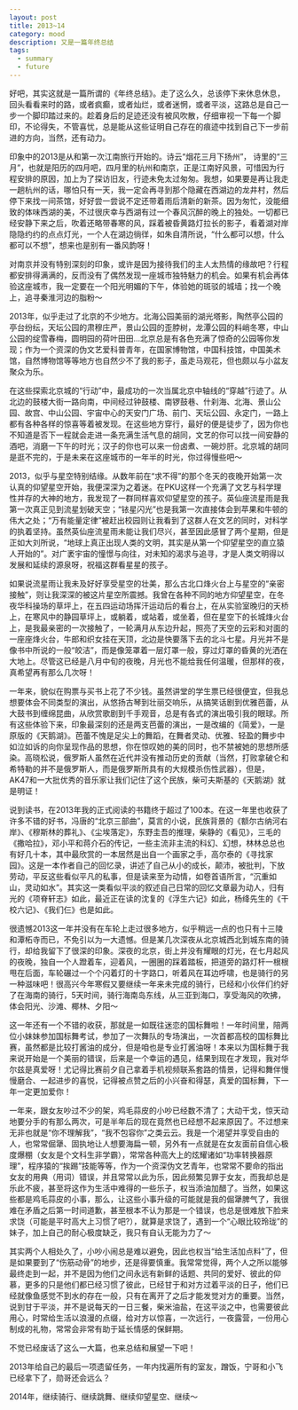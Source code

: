 ```yaml
---
layout: post
title: 2013~14
category: mood
description: 又是一篇年终总结
tags:
  - summary
  - future
---
```


好吧，其实这就是一篇所谓的《年终总结》。走了这么久，总该停下来休息休息，回头看看来时的路，或者疯癫，或者灿烂，或者迷惘，或者平淡，这路总是自己一步一个脚印踏过来的。趁着身后的足迹还没有被风吹散，仔细审视一下每一个脚印，不论得失，不管喜忧，总是能从这些证明自己存在的痕迹中找到自己下一步前进的方向，当然，还有动力。

印象中的2013是从和第一次江南旅行开始的。诗云“烟花三月下扬州”，  诗里的“三月”，也就是阳历的四月吧，四月里的杭州和南京，正是江南好风景，可惜因为行程安排的原因，加上为了探访旧友，行迹未免太过匆匆。我想，如果要是再让我走一趟杭州的话，哪怕只有一天，我一定会再寻到那个隐藏在西湖边的龙井村，然后停下来找一间茶馆，好好尝一尝说不定还带着雨后清新的新茶。因为匆忙，没能细致的体味西湖的美，不过很庆幸与西湖有过一个春风沉醉的晚上的独处。一切都已经安静下来之后，吹着还略带春寒的风，踩着被昏黄路灯拉长的影子，看着湖对岸隐隐约约的点点灯光，一个人在湖边徜徉，如朱自清所说，“什么都可以想，什么都可以不想”，想来也是别有一番风韵呀！

对南京并没有特别深刻的印象，或许是因为接待我们的主人太热情的缘故吧？行程都安排得满满的，反而没有了偶然发现一座城市独特魅力的机会。如果有机会再体验这座城市，我一定要在一个阳光明媚的下午，体验她的斑驳的城墙；找一个晚上，追寻秦淮河边的脂粉～

2013年，似乎走过了北京的不少地方。北海公园美丽的湖光塔影，陶然亭公园的亭台纷纭，天坛公园的肃穆庄严，景山公园的歪脖树，龙潭公园的料峭冬寒，中山公园的绽雪春梅，圆明园的荷叶田田...北京总是有各色充满了惊奇的公园等你发现；作为一个资深的伪文艺爱科普青年，在国家博物馆，中国科技馆，中国美术馆，自然博物馆等等地方也自然少不了我的影子，虽走马观花，但也颇以与小盆友聚众为乐。

在这些探索北京城的“行动”中，最成功的一次当属北京中轴线的“穿越”行迹了。从北边的鼓楼大街一路向南，中间经过钟鼓楼、南锣鼓巷、什刹海、北海、景山公园、故宫、中山公园、宇宙中心的天安门广场、前门、天坛公园、永定门，一路上都有各种各样的惊喜等着被发现。在这些地方穿行，最好的便是徒步了，因为你也不知道是否下一程就会走进一条充满生活气息的胡同，文艺的你可以找一间安静的酒吧，消磨一下午的时光；汉子的你也可以来一份卤煮、一碗炒肝。北京城的胡同是逛不完的，于是未来在这座城市的一年半的时光，你过得慢些吧～

2013，似乎与星空特别结缘。从数年前在“求不得”的那个冬天的夜晚开始第一次认真的仰望星空开始，我便深深为之着迷。在PKU这样一个充满了文艺与科学理性并存的大神的地方，我发现了一群同样喜欢仰望星空的孩子。英仙座流星雨是我第一次真正见到流星划破天空；“铱星闪光”也是我第一次直接体会到苹果和牛顿的伟大之处；“万有能量定律”被赶出校园则让我看到了这群人在文艺的同时，对科学的执着坚持。虽然英仙座流星雨未能让我们尽兴，甚至因此感冒了两个星期，但是正如大刘所说，“地球上真正出现人类的文明，其实是从第一个仰望星空的直立猿人开始的”。对广袤宇宙的憧憬与向往，对未知的渴求与追寻，才是人类文明得以发展和延续的源泉呀，祝福这群看星星的孩子。

如果说流星雨让我未及好好享受星空的壮美，那么古北口烽火台上与星空的“亲密接触”，则让我深深的被这片星空所震撼。我曾在各种不同的地方仰望星空，在冬夜华科操场的草坪上，在五四运动场挥汗运动后的看台上，在从实验室晚归的天桥上，在寒风中的静园草坪上，或躺着，或站着，或坐着，但在星空下的长城烽火台上，是我最亲密的一次接触了，一轮满月从东边升起，照亮了天空的云彩和对面的一座座烽火台，牛郎和织女挂在天顶，北边是快要落下去的北斗七星。月光并不是像书中所说的一般“皎洁”，而是像笼罩着一层灯罩一般，穿过灯罩的昏黄的光洒在大地上。尽管这已经是八月中旬的夜晚，月光也不能给我任何温暖，但那样的夜，真希望再有那么几次呀！

一年来，貌似在购票与买书上花了不少钱。虽然讲堂的学生票已经很便宜，但我总想要体会不同类型的演出，从悠扬古琴到壮丽交响乐，从搞笑话剧到优雅芭蕾，从大鼓书到缠绵昆曲，从欣赏歌剧到千手观音，总是有各式的演出吸引我的眼球。所有这些体验下来，印象最深刻的还是两支芭蕾的演出，一是改编的《简爱》，一是原版的《天鹅湖》。芭蕾不愧是足尖上的舞蹈，在舞者灵动、优雅、轻盈的舞步中如泣如诉的向你呈现作品的思想，你在惊叹她的美的同时，也不禁被她的思想所感染。高晓松说，俄罗斯人虽然在近代并没有推动历史的贡献（当然，打败拿破仑和希特勒的并不是俄罗斯人，而是俄罗斯所具有的大规模杀伤性武器），但是，AK47和一大批优秀的音乐家让我们记住了这个民族，柴可夫斯基的《天鹅湖》就是明证！

说到读书，在2013年我的正式阅读的书籍终于超过了100本。在这一年里也收获了许多不错的好书，冯唐的“北京三部曲”，莫言的小说，民族背景的《额尔古纳河右岸》、《穆斯林的葬礼》、《尘埃落定》，东野圭吾的推理，柴静的《看见》，三毛的《撒哈拉》，邓小平和蒋介石的传记，一些主流非主流的科幻、幻想，林林总总也有好几十本，其中最欣赏的一本居然是出自一个画家之手，高尔泰的《寻找家园》。这是一本作者自己的回忆录，讲述了自己从小的成长，颠沛，被批判，下放劳动，平反这些看似平凡的私事，但是读来至为动情，如卷首语所言，“沉重如山，灵动如水”。其实这一类看似平淡的叙述自己日常的回忆文章最为动人，归有光的《项脊轩志》如此，最近正在读的沈复的《浮生六记》如此，杨绛先生的《干校六记》、《我们仨》也是如此。

很遗憾2013这一年并没有在车轮上走过很多地方，似乎稍远一点的也只有十三陵和潭柘寺而已，不免引以为一大遗憾。但是某几次深夜从北京城西北到城东南的骑行，却给我留下了很深的印象。深夜的北京，街上并没有耀眼的灯光，在七月起风的夜晚，独自一个人蹬着车，迎着风，一圈圈的踩着踏板，把道旁的路灯杆一根根甩在后面，车轮碾过一个个闪着灯的十字路口，听着风在耳边呼啸，也是骑行的另一种滋味吧！很高兴今年寒假又要继续一年来未完成的骑行，已经和小伙伴们约好了在海南的骑行，5天时间，骑行海南岛东线，从三亚到海口，享受海风的吹拂，体会阳光、沙滩、椰林、夕阳～

这一年还有一个不错的收获，那就是一如既往迷恋的国标舞啦！一年时间里，陪两位小妹妹参加国标舞考试，参加了一次舞队的专场演出，一次首都高校的国标舞比赛，虽然都是比较打酱油的成分，但是咱也是专业打酱油呀！本来以为国标舞于我来说开始是一个美丽的错误，后来是一个幸运的遇见，结果到现在才发现，我对华尔兹是真爱呀！尤记得比赛前夕自己拿着手机视频联系套路的情景，记得和舞伴慢慢磨合、一起进步的喜悦，记得被点赞之后的小兴奋和得瑟，真爱的国标舞，下一年一定更加爱你！

一年来，跟女友吵过不少的架，鸡毛蒜皮的小吵已经数不清了；大动干戈，惊天动地要分手的有那么两次，可是半年后的现在竟然也已经想不起来原因了。不过想来无非也就是“你不理解我”，“我不包容你”之类云云。我是一个渴望并享受自由的人，也常常倔犟、固执地让人想要海扁一顿，另外有一点就是在女友面前自信心极度爆棚（女友是个文科生非学霸），常常各种高大上的炫耀诸如“功率转换器原理”，程序猿的“挨踢”技能等等，作为一个资深伪文艺青年，也常常不要命的指出女友的用典（用词）错误，并且常常以此为乐，因此频繁见罪于女友，而我却总是乐此不疲，甚至将这作为生活中难得的一些乐子，权当添油加醋了。当然，如果这些都是鸡毛蒜皮的小事，那么，让这些小事升级的可能就是我的倔犟脾气了，我很难在矛盾之后第一时间道歉，甚至根本不认为那是一个错误，也总是很难放下脸来求饶（可能是平时高大上习惯了吧?），就算是求饶了，遇到一个“心眼比较玲珑”的妹子，加上自己的耐心极度缺乏，我只有自认无能为力了～

其实两个人相处久了，小吵小闹总是难以避免，因此也权当“给生活加点料”了，但是如果要到了“伤筋动骨”的地步，还是得要慎重。我常常觉得，两个人之所以能够最终走到一起，并不是因为他们之间永远有新鲜的话题、共同的爱好、彼此的仰慕，更多的只是他们都已经习惯了彼此，已经甘于和对方过着平淡的日子，他们已经就像鱼感觉不到水的存在一般，只有在离开了之后才能发觉对方的重要。当然，说到甘于平淡，并不是说每天的一日三餐，柴米油盐，在这平淡之中，也需要彼此用心，时常给生活以浪漫的点缀，给对方以惊喜，一次远行，一夜露营，一份用心制成的礼物，常常会非常有助于延长情感的保鲜期。

不觉已经废话了这么一大篇，也来总结和展望一下吧！

2013年给自己的最后一项遗留任务，一年内找遍所有的室友，蹭饭，宁哥和小飞已经拿下了，勋哥还会远么？

2014年，继续骑行、继续跳舞、继续仰望星空、继续～

